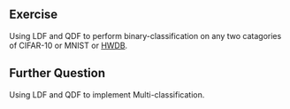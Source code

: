 ## Exercise
Using LDF and QDF to perform binary-classification on any two catagories of CIFAR-10 or MNIST or [HWDB](http://www.nlpr.ia.ac.cn/databases/handwriting/Download.html).
## Further Question
Using LDF and QDF to implement Multi-classification.
